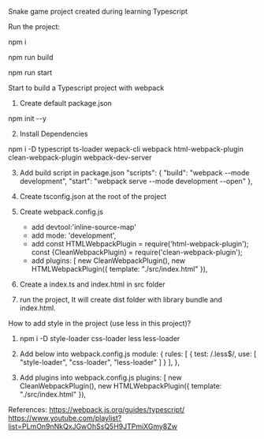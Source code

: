 Snake game project created during learning Typescript

Run the project:

npm i

npm run build

npm run start

Start to build a Typescript project with webpack

1. Create default package.json

npm init --y

2. Install Dependencies

npm i -D typescript ts-loader wepack-cli webpack html-webpack-plugin clean-webpack-plugin webpack-dev-server

3. Add build script in package.json
    "scripts": {
        "build": "webpack --mode development",
        "start": "webpack serve --mode development --open"
    },

3. Create tsconfig.json at the root of the project

4. Create webpack.config.js
    - add devtool:'inline-source-map'
    - add mode: 'development',
    - add const HTMLWebpackPlugin = require('html-webpack-plugin');
            const {CleanWebpackPlugin} = require('clean-webpack-plugin');
    - add 
        plugins: [
        new CleanWebpackPlugin(),
        new HTMLWebpackPlugin({
            template: "./src/index.html"
        }),

5. Create a index.ts and index.html in src folder

6. run the project, It will create dist folder with library bundle and index.html.


How to add style in the project (use less in this project)?

1. npm i  -D style-loader css-loader less less-loader

2. Add below into webpack.config.js
module: {
    rules: [
      {
        test: /\.less$/,
        use: [
                "style-loader",
                "css-loader",
                "less-loader"
            ]
        }
    ],
  },

3. Add plugins into webpack.config.js
    plugins: [
        new CleanWebpackPlugin(),
        new HTMLWebpackPlugin({
            template: "./src/index.html"
    }),


References:
    https://webpack.js.org/guides/typescript/
    https://www.youtube.com/playlist?list=PLmOn9nNkQxJGwOhSsQ5H9JTPmiXGmy8Zw